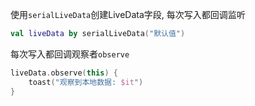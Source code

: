使用`serialLiveData`创建LiveData字段, 每次写入都回调监听

```kotlin
val liveData by serialLiveData("默认值")
```

每次写入都回调观察者`observe`
```kotlin
liveData.observe(this) {
    toast("观察到本地数据: $it")
}
```